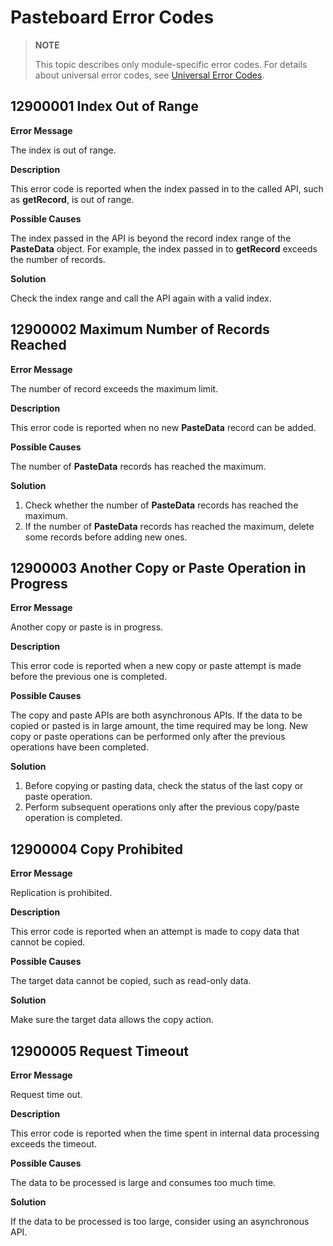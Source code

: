 # Pasteboard Error Codes

> **NOTE**
>
> This topic describes only module-specific error codes. For details about universal error codes, see [Universal Error Codes](../errorcode-universal.md).

## 12900001 Index Out of Range

**Error Message**

The index is out of range.

**Description**

This error code is reported when the index passed in to the called API, such as **getRecord**, is out of range.

**Possible Causes**

The index passed in the API is beyond the record index range of the **PasteData** object. For example, the index passed in to **getRecord** exceeds the number of records.

**Solution**

Check the index range and call the API again with a valid index.

## 12900002 Maximum Number of Records Reached

**Error Message**

The number of record exceeds the maximum limit.

**Description**

This error code is reported when no new **PasteData** record can be added.

**Possible Causes**

The number of **PasteData** records has reached the maximum.

**Solution**

1. Check whether the number of **PasteData** records has reached the maximum.
2. If the number of **PasteData** records has reached the maximum, delete some records before adding new ones.

## 12900003 Another Copy or Paste Operation in Progress

**Error Message**

Another copy or paste is in progress.

**Description**

This error code is reported when a new copy or paste attempt is made before the previous one is completed.

**Possible Causes**

The copy and paste APIs are both asynchronous APIs. If the data to be copied or pasted is in large amount, the time required may be long. New copy or paste operations can be performed only after the previous operations have been completed.

**Solution**

1. Before copying or pasting data, check the status of the last copy or paste operation.
2. Perform subsequent operations only after the previous copy/paste operation is completed.

## 12900004 Copy Prohibited

**Error Message**

Replication is prohibited.

**Description**

This error code is reported when an attempt is made to copy data that cannot be copied.

**Possible Causes**

The target data cannot be copied, such as read-only data.

**Solution**

Make sure the target data allows the copy action.

## 12900005 Request Timeout

**Error Message**

Request time out.

**Description**

This error code is reported when the time spent in internal data processing exceeds the timeout.

**Possible Causes**

The data to be processed is large and consumes too much time.

**Solution**

If the data to be processed is too large, consider using an asynchronous API.
